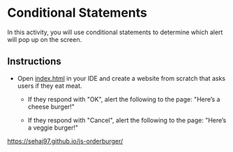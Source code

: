 # Conditional Statements

In this activity, you will use conditional statements to determine which alert will pop up on the screen.

## Instructions

* Open [index.html](Unsolved/index.html) in your IDE and create a website from scratch that asks users if they eat meat.

  * If they respond with "OK", alert the following to the page: "Here’s a cheese burger!"

  * If they respond with "Cancel", alert the following to the page: "Here’s a veggie burger!"

https://sehaj97.github.io/js-orderburger/
